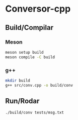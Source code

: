# Conversor-cpp

## Build/Compilar

### Meson

```bash
meson setup build
meson compile -C build
```

### g++

```bash
mkdir build
g++ src/conv.cpp -o build/conv
```

## Run/Rodar

```bash
./build/conv tests/msg.txt
```
